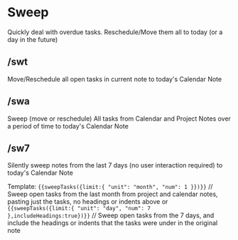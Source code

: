 # Sweep

Quickly deal with overdue tasks. Reschedule/Move them all to today (or a day in the future)

## /swt
Move/Reschedule all open tasks in current note to today's Calendar Note
## /swa
Sweep (move or reschedule) All tasks from Calendar and Project Notes over a period of time to today's Calendar Note
## /sw7
Silently sweep notes from the last 7 days (no user interaction required) to today's Calendar Note

Template:
`{{sweepTasks({limit:{ "unit": "month", "num": 1 }})}}` // Sweep open tasks from the last month from project and calendar notes, pasting just the tasks, no headings or indents above
or
`{{sweepTasks({limit:{ "unit": "day", "num": 7 },includeHeadings:true})}}`  // Sweep open tasks from the 7 days, and include the headings or indents that the tasks were under in the original note

